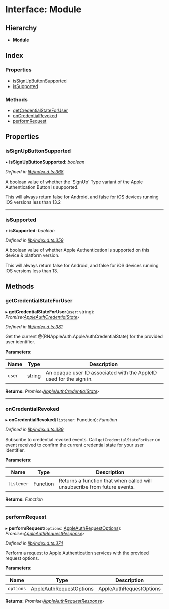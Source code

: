 
# Interface: Module

## Hierarchy

* **Module**

## Index

### Properties

* [isSignUpButtonSupported](_lib_index_d_.rnappleauth.module.md#issignupbuttonsupported)
* [isSupported](_lib_index_d_.rnappleauth.module.md#issupported)

### Methods

* [getCredentialStateForUser](_lib_index_d_.rnappleauth.module.md#getcredentialstateforuser)
* [onCredentialRevoked](_lib_index_d_.rnappleauth.module.md#oncredentialrevoked)
* [performRequest](_lib_index_d_.rnappleauth.module.md#performrequest)

## Properties

###  isSignUpButtonSupported

• **isSignUpButtonSupported**: *boolean*

*Defined in [lib/index.d.ts:368](https://github.com/invertase/react-native-apple-authentication/blob/2b75721d/lib/index.d.ts#L368)*

A boolean value of whether the 'SignUp' Type variant of the Apple Authentication Button is
supported.

This will always return false for Android, and false for iOS devices running iOS
versions less than 13.2

___

###  isSupported

• **isSupported**: *boolean*

*Defined in [lib/index.d.ts:359](https://github.com/invertase/react-native-apple-authentication/blob/2b75721d/lib/index.d.ts#L359)*

A boolean value of whether Apple Authentication is supported on this device & platform version.

This will always return false for Android, and false for iOS devices running iOS
versions less than 13.

## Methods

###  getCredentialStateForUser

▸ **getCredentialStateForUser**(`user`: string): *Promise‹[AppleAuthCredentialState](../enums/_lib_index_d_.rnappleauth.appleauthcredentialstate.md)›*

*Defined in [lib/index.d.ts:381](https://github.com/invertase/react-native-apple-authentication/blob/2b75721d/lib/index.d.ts#L381)*

Get the current @{RNAppleAuth.AppleAuthCredentialState} for the provided user identifier.

**Parameters:**

Name | Type | Description |
------ | ------ | ------ |
`user` | string | An opaque user ID associated with the AppleID used for the sign in.  |

**Returns:** *Promise‹[AppleAuthCredentialState](../enums/_lib_index_d_.rnappleauth.appleauthcredentialstate.md)›*

___

###  onCredentialRevoked

▸ **onCredentialRevoked**(`listener`: Function): *Function*

*Defined in [lib/index.d.ts:389](https://github.com/invertase/react-native-apple-authentication/blob/2b75721d/lib/index.d.ts#L389)*

Subscribe to credential revoked events. Call `getCredentialStateForUser` on event received
to confirm the current credential state for your user identifier.

**Parameters:**

Name | Type | Description |
------ | ------ | ------ |
`listener` | Function | Returns a function that when called will unsubscribe from future events.  |

**Returns:** *Function*

___

###  performRequest

▸ **performRequest**(`options`: [AppleAuthRequestOptions](_lib_index_d_.rnappleauth.appleauthrequestoptions.md)): *Promise‹[AppleAuthRequestResponse](_lib_index_d_.rnappleauth.appleauthrequestresponse.md)›*

*Defined in [lib/index.d.ts:374](https://github.com/invertase/react-native-apple-authentication/blob/2b75721d/lib/index.d.ts#L374)*

Perform a request to Apple Authentication services with the provided request options.

**Parameters:**

Name | Type | Description |
------ | ------ | ------ |
`options` | [AppleAuthRequestOptions](_lib_index_d_.rnappleauth.appleauthrequestoptions.md) | AppleAuthRequestOptions  |

**Returns:** *Promise‹[AppleAuthRequestResponse](_lib_index_d_.rnappleauth.appleauthrequestresponse.md)›*
